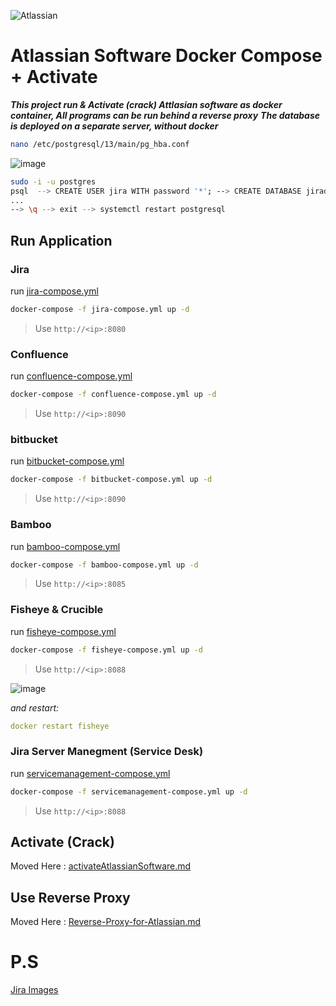 ![Atlassian](https://www.appnovation.com/sites/default/files/2020-11/Atlassian%202-V2_0.png)
# Atlassian Software Docker Compose + Activate
***This project run & Activate (crack) Attlasian software as docker container, All programs can be run behind a reverse proxy***
***The database is deployed on a separate server, without docker***
```bash
nano /etc/postgresql/13/main/pg_hba.conf
```
![image](https://user-images.githubusercontent.com/86954730/219866097-90ac6871-104c-494e-9ac5-e338083c7daf.png)
```bash
sudo -i -u postgres
psql  --> CREATE USER jira WITH password '*'; --> CREATE DATABASE jiradb; --> GRANT ALL ON DATABASE jiradb TO jira; 
...
--> \q --> exit --> systemctl restart postgresql
```
## Run Application
### Jira
run [jira-compose.yml](/jira-compose.yml)

```bash
docker-compose -f jira-compose.yml up -d
```
> Use `http://<ip>:8080`

### Confluence

run [confluence-compose.yml](/confluence-compose.yml)

```bash
docker-compose -f confluence-compose.yml up -d
```
> Use `http://<ip>:8090`

### bitbucket

run [bitbucket-compose.yml](/bitbucket-compose.yml)

```bash
docker-compose -f bitbucket-compose.yml up -d
```
> Use `http://<ip>:8090`

### Bamboo

run [bamboo-compose.yml](/bamboo-compose.yml)

```bash
docker-compose -f bamboo-compose.yml up -d
```
> Use `http://<ip>:8085`

### Fisheye & Crucible

run [fisheye-compose.yml](/fisheye-compose.yml)

```bash
docker-compose -f fisheye-compose.yml up -d
```
> Use `http://<ip>:8088`

![image](https://user-images.githubusercontent.com/86954730/218108506-f5911ba4-b59a-4de4-aee4-d2d6a05fe8df.png)

*and restart:* 
```yml
docker restart fisheye
```
### Jira Server Manegment (Service Desk)

run [servicemanagement-compose.yml](/servicemanagement-compose.yml)

```bash
docker-compose -f servicemanagement-compose.yml up -d
```
> Use `http://<ip>:8088`


## Activate (Crack) 

Moved Here : [activateAtlassianSoftware.md](activateAtlassianSoftware.md)

##  Use Reverse Proxy

Moved Here : [Reverse-Proxy-for-Atlassian.md](Reverse-Proxy-for-Atlassian.md)
# P.S
[Jira Images](https://hub.docker.com/r/atlassian/jira-software)
